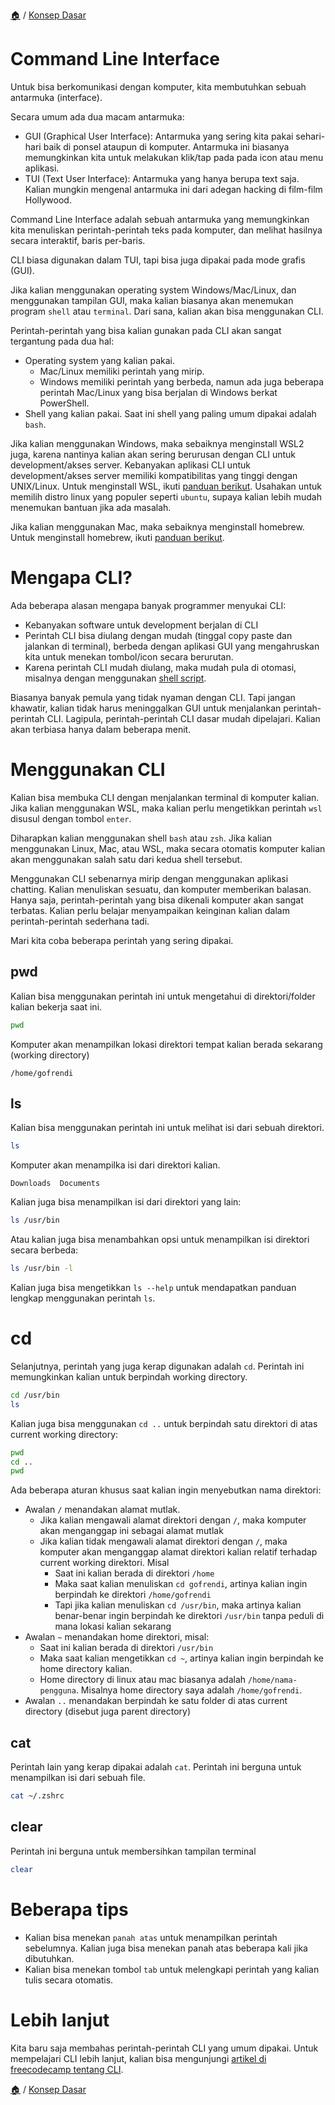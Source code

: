 [🏠](../README.md) / [Konsep Dasar](./README.md)

# Command Line Interface

Untuk bisa berkomunikasi dengan komputer, kita membutuhkan sebuah antarmuka (interface).

Secara umum ada dua macam antarmuka:

- GUI (Graphical User Interface): Antarmuka yang sering kita pakai sehari-hari baik di ponsel ataupun di komputer. Antarmuka ini biasanya memungkinkan kita untuk melakukan klik/tap pada pada icon atau menu aplikasi.
- TUI (Text User Interface): Antarmuka yang hanya berupa text saja. Kalian mungkin mengenal antarmuka ini dari adegan hacking di film-film Hollywood.

Command Line Interface adalah sebuah antarmuka yang memungkinkan kita menuliskan perintah-perintah teks pada komputer, dan melihat hasilnya secara interaktif, baris per-baris.

CLI biasa digunakan dalam TUI, tapi bisa juga dipakai pada mode grafis (GUI).

Jika kalian menggunakan operating system Windows/Mac/Linux, dan menggunakan tampilan GUI, maka kalian biasanya akan menemukan program `shell` atau `terminal`. Dari sana, kalian akan bisa menggunakan CLI.

Perintah-perintah yang bisa kalian gunakan pada CLI akan sangat tergantung pada dua hal:
- Operating system yang kalian pakai.
    - Mac/Linux memiliki perintah yang mirip.
    - Windows memiliki perintah yang berbeda, namun ada juga beberapa perintah Mac/Linux yang bisa berjalan di Windows berkat PowerShell.
- Shell yang kalian pakai. Saat ini shell yang paling umum dipakai adalah `bash`.

Jika kalian menggunakan Windows, maka sebaiknya menginstall WSL2 juga, karena nantinya kalian akan sering berurusan dengan CLI untuk development/akses server. Kebanyakan aplikasi CLI untuk development/akses server memiliki kompatibilitas yang tinggi dengan UNIX/Linux. Untuk menginstall WSL, ikuti [panduan berikut](https://learn.microsoft.com/en-us/windows/wsl/install). Usahakan untuk memilih distro linux yang populer seperti `ubuntu`, supaya kalian lebih mudah menemukan bantuan jika ada masalah.

Jika kalian menggunakan Mac, maka sebaiknya menginstall homebrew. Untuk menginstall homebrew, ikuti [panduan berikut](https://brew.sh/).

# Mengapa CLI?

Ada beberapa alasan mengapa banyak programmer menyukai CLI:

- Kebanyakan software untuk development berjalan di CLI
- Perintah CLI bisa diulang dengan mudah (tinggal copy paste dan jalankan di terminal), berbeda dengan aplikasi GUI yang mengahruskan kita untuk menekan tombol/icon secara berurutan.
- Karena perintah CLI mudah diulang, maka mudah pula di otomasi, misalnya dengan menggunakan [shell script](https://www.shellscript.sh/).

Biasanya banyak pemula yang tidak nyaman dengan CLI. Tapi jangan khawatir, kalian tidak harus meninggalkan GUI untuk menjalankan perintah-perintah CLI. Lagipula, perintah-perintah CLI dasar mudah dipelajari. Kalian akan terbiasa hanya dalam beberapa menit.

# Menggunakan CLI

Kalian bisa membuka CLI dengan menjalankan terminal di komputer kalian. Jika kalian menggunakan WSL, maka kalian perlu mengetikkan perintah `wsl` disusul dengan tombol `enter`.

Diharapkan kalian menggunakan shell `bash` atau `zsh`. Jika kalian menggunakan Linux, Mac, atau WSL, maka secara otomatis komputer kalian akan menggunakan salah satu dari kedua shell tersebut.

Menggunakan CLI sebenarnya mirip dengan menggunakan aplikasi chatting. Kalian menuliskan sesuatu, dan komputer memberikan balasan. Hanya saja, perintah-perintah yang bisa dikenali komputer akan sangat terbatas. Kalian perlu belajar menyampaikan keinginan kalian dalam perintah-perintah sederhana tadi.

Mari kita coba beberapa perintah yang sering dipakai.

## pwd

Kalian bisa menggunakan perintah ini untuk mengetahui di direktori/folder kalian bekerja saat ini.

```bash
pwd
```

Komputer akan menampilkan lokasi direktori tempat kalian berada sekarang (working directory)

```
/home/gofrendi
```

## ls

Kalian bisa menggunakan perintah ini untuk melihat isi dari sebuah direktori.

```bash
ls
```

Komputer akan menampilka isi dari direktori kalian.

```
Downloads  Documents
```

Kalian juga bisa menampilkan isi dari direktori yang lain:

```bash
ls /usr/bin
```

Atau kalian juga bisa menambahkan opsi untuk menampilkan isi direktori secara berbeda:

```bash
ls /usr/bin -l
```

Kalian juga bisa mengetikkan `ls --help` untuk mendapatkan panduan lengkap menggunakan perintah `ls`.

# cd

Selanjutnya, perintah yang juga kerap digunakan adalah `cd`. Perintah ini memungkinkan kalian untuk berpindah working directory.

```bash
cd /usr/bin
ls
```

Kalian juga bisa menggunakan `cd ..` untuk berpindah satu direktori di atas current working directory:

```bash
pwd
cd ..
pwd
```

Ada beberapa aturan khusus saat kalian ingin menyebutkan nama direktori:

- Awalan `/` menandakan alamat mutlak.
    - Jika kalian mengawali alamat direktori dengan `/`, maka komputer akan menganggap ini sebagai alamat mutlak
    - Jika kalian tidak mengawali alamat direktori dengan `/`, maka komputer akan menganggap alamat direktori kalian relatif terhadap current working direktori. Misal
        - Saat ini kalian berada di direktori `/home`
        - Maka saat kalian menuliskan `cd gofrendi`, artinya kalian ingin berpindah ke direktori `/home/gofrendi`
        - Tapi jika kalian menuliskan `cd /usr/bin`, maka artinya kalian benar-benar ingin berpindah ke direktori `/usr/bin` tanpa peduli di mana lokasi kalian sekarang
- Awalan `~` menandakan home direktori, misal:
    - Saat ini kalian berada di direktori `/usr/bin`
    - Maka saat kalian mengetikkan `cd ~`, artinya kalian ingin berpindah ke home directory kalian.
    - Home directory di linux atau mac biasanya adalah `/home/nama-pengguna`. Misalnya home directory saya adalah `/home/gofrendi`.
- Awalan `..` menandakan berpindah ke satu folder di atas current directory (disebut juga parent directory)

## cat

Perintah lain yang kerap dipakai adalah `cat`. Perintah ini berguna untuk menampilkan isi dari sebuah file.

```bash
cat ~/.zshrc
```

## clear

Perintah ini berguna untuk membersihkan tampilan terminal

```bash
clear
```

# Beberapa tips

- Kalian bisa menekan `panah atas` untuk menampilkan perintah sebelumnya. Kalian juga bisa menekan panah atas beberapa kali jika dibutuhkan.
- Kalian bisa menekan tombol `tab` untuk melengkapi perintah yang kalian tulis secara otomatis.

# Lebih lanjut

Kita baru saja membahas perintah-perintah CLI yang umum dipakai. Untuk mempelajari CLI lebih lanjut, kalian bisa mengunjungi [artikel di freecodecamp tentang CLI](https://www.freecodecamp.org/news/command-line-for-beginners/).

[🏠](../README.md) / [Konsep Dasar](./README.md)
